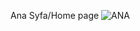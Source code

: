 Ana Syfa/Home page
![ANA](https://github.com/idrisagiragac/VB.NET-PET-SHOP-AUTOMATION/assets/154000946/45c89a76-7ea7-4699-b23a-b70abdc7ebce)
